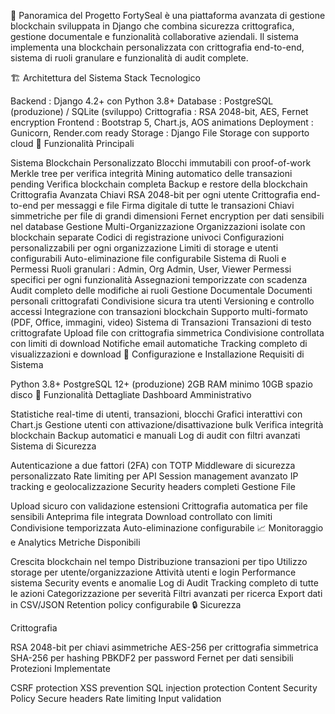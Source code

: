 🚀 Panoramica del Progetto FortySeal è una piattaforma avanzata di gestione blockchain sviluppata in Django che combina sicurezza crittografica, gestione documentale e funzionalità collaborative aziendali. Il sistema implementa una blockchain personalizzata con crittografia end-to-end, sistema di ruoli granulare e funzionalità di audit complete.

🏗️ Architettura del Sistema Stack Tecnologico

Backend : Django 4.2+ con Python 3.8+
Database : PostgreSQL (produzione) / SQLite (sviluppo)
Crittografia : RSA 2048-bit, AES, Fernet encryption
Frontend : Bootstrap 5, Chart.js, AOS animations
Deployment : Gunicorn, Render.com ready
Storage : Django File Storage con supporto cloud
🔐 Funzionalità Principali

Sistema Blockchain Personalizzato
Blocchi immutabili con proof-of-work
Merkle tree per verifica integrità
Mining automatico delle transazioni pending
Verifica blockchain completa
Backup e restore della blockchain
Crittografia Avanzata
Chiavi RSA 2048-bit per ogni utente
Crittografia end-to-end per messaggi e file
Firma digitale di tutte le transazioni
Chiavi simmetriche per file di grandi dimensioni
Fernet encryption per dati sensibili nel database
Gestione Multi-Organizzazione
Organizzazioni isolate con blockchain separate
Codici di registrazione univoci
Configurazioni personalizzabili per ogni organizzazione
Limiti di storage e utenti configurabili
Auto-eliminazione file configurabile
Sistema di Ruoli e Permessi
Ruoli granulari : Admin, Org Admin, User, Viewer
Permessi specifici per ogni funzionalità
Assegnazioni temporizzate con scadenza
Audit completo delle modifiche ai ruoli
Gestione Documentale
Documenti personali crittografati
Condivisione sicura tra utenti
Versioning e controllo accessi
Integrazione con transazioni blockchain
Supporto multi-formato (PDF, Office, immagini, video)
Sistema di Transazioni
Transazioni di testo crittografate
Upload file con crittografia simmetrica
Condivisione controllata con limiti di download
Notifiche email automatiche
Tracking completo di visualizzazioni e download
🔧 Configurazione e Installazione Requisiti di Sistema

Python 3.8+
PostgreSQL 12+ (produzione)
2GB RAM minimo
10GB spazio disco
🎯 Funzionalità Dettagliate
Dashboard Amministrativo

Statistiche real-time di utenti, transazioni, blocchi
Grafici interattivi con Chart.js
Gestione utenti con attivazione/disattivazione bulk
Verifica integrità blockchain
Backup automatici e manuali
Log di audit con filtri avanzati
Sistema di Sicurezza

Autenticazione a due fattori (2FA) con TOTP
Middleware di sicurezza personalizzato
Rate limiting per API
Session management avanzato
IP tracking e geolocalizzazione
Security headers completi
Gestione File

Upload sicuro con validazione estensioni
Crittografia automatica per file sensibili
Anteprima file integrata
Download controllato con limiti
Condivisione temporizzata
Auto-eliminazione configurabile
📈 Monitoraggio e Analytics Metriche Disponibili

Crescita blockchain nel tempo
Distribuzione transazioni per tipo
Utilizzo storage per utente/organizzazione
Attività utenti e login
Performance sistema
Security events e anomalie Log di Audit
Tracking completo di tutte le azioni
Categorizzazione per severità
Filtri avanzati per ricerca
Export dati in CSV/JSON
Retention policy configurabile
🔒 Sicurezza

Crittografia

RSA 2048-bit per chiavi asimmetriche
AES-256 per crittografia simmetrica
SHA-256 per hashing
PBKDF2 per password
Fernet per dati sensibili
Protezioni Implementate

CSRF protection
XSS prevention
SQL injection protection
Content Security Policy
Secure headers
Rate limiting
Input validation